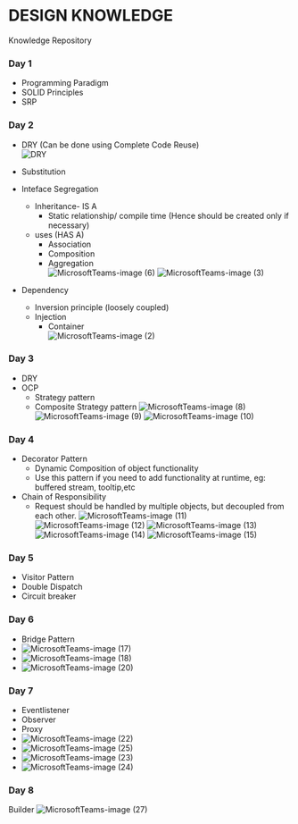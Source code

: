 
# DESIGN KNOWLEDGE
Knowledge Repository  
### Day 1  
- Programming Paradigm  
- SOLID Principles  
- SRP  

### Day 2
- DRY (Can be done using Complete Code Reuse)  
  ![DRY](https://user-images.githubusercontent.com/3330429/118754131-068c8b80-b884-11eb-8f08-ecaf245533d2.png)
- Substitution  
- Inteface Segregation
  - Inheritance- IS A  
    - Static relationship/ compile time  (Hence should be created only if necessary)
  - uses (HAS A)  
    - Association  
    - Composition  
    - Aggregation  
  ![MicrosoftTeams-image (6)](https://user-images.githubusercontent.com/3330429/118754225-350a6680-b884-11eb-9479-233eeb696389.png)
![MicrosoftTeams-image (3)](https://user-images.githubusercontent.com/3330429/118754237-3a67b100-b884-11eb-8538-bd9ce090c438.png)

- Dependency  
    - Inversion principle (loosely coupled)  
    - Injection  
      - Container  
  ![MicrosoftTeams-image (2)](https://user-images.githubusercontent.com/3330429/118754255-45224600-b884-11eb-9e21-76bc7fd11954.png)


### Day 3  
- DRY
- OCP
  - Strategy pattern
  - Composite Strategy pattern
  ![MicrosoftTeams-image (8)](https://user-images.githubusercontent.com/3330429/118917461-93038080-b94e-11eb-8ee2-f975e6668cc3.png)
![MicrosoftTeams-image (9)](https://user-images.githubusercontent.com/3330429/118917464-94cd4400-b94e-11eb-9653-71cf2dcf3479.png)
![MicrosoftTeams-image (10)](https://user-images.githubusercontent.com/3330429/118917466-972f9e00-b94e-11eb-93fd-3e027efe6e6f.png)

### Day 4
- Decorator Pattern
  - Dynamic Composition of object functionality
  - Use this pattern if you need to add functionality at runtime, eg: buffered stream, tooltip,etc
- Chain of Responsibility
  - Request should be handled by multiple objects, but decoupled from each other.
![MicrosoftTeams-image (11)](https://user-images.githubusercontent.com/3330429/119084543-9d417f80-ba1f-11eb-8ae1-32da4f63da20.png)
![MicrosoftTeams-image (12)](https://user-images.githubusercontent.com/3330429/119084548-9e72ac80-ba1f-11eb-8088-d861469e887f.png)
![MicrosoftTeams-image (13)](https://user-images.githubusercontent.com/3330429/119084553-a03c7000-ba1f-11eb-9961-5f01d9b8952d.png)
![MicrosoftTeams-image (14)](https://user-images.githubusercontent.com/3330429/119084557-a2063380-ba1f-11eb-9555-f5884d3e4e55.png)
![MicrosoftTeams-image (15)](https://user-images.githubusercontent.com/3330429/119084565-a3cff700-ba1f-11eb-9aeb-d834fb08e4b8.png)

### Day 5
- Visitor Pattern
- Double Dispatch
- Circuit breaker

### Day 6
- Bridge Pattern
- ![MicrosoftTeams-image (17)](https://user-images.githubusercontent.com/3330429/119948959-ff1d5e80-bfb6-11eb-9a45-c6351ef43030.png)
- ![MicrosoftTeams-image (18)](https://user-images.githubusercontent.com/3330429/119949142-355ade00-bfb7-11eb-87cb-a16063d7cf50.png)
- ![MicrosoftTeams-image (20)](https://user-images.githubusercontent.com/3330429/119949151-3724a180-bfb7-11eb-974b-f5f1cc287adf.png)

### Day 7
- Eventlistener
- Observer
- Proxy
- ![MicrosoftTeams-image (22)](https://user-images.githubusercontent.com/3330429/119949304-60ddc880-bfb7-11eb-9854-0016a9ab45a7.png)
- ![MicrosoftTeams-image (25)](https://user-images.githubusercontent.com/3330429/119949417-7bb03d00-bfb7-11eb-9871-6b23df7db169.png)
- ![MicrosoftTeams-image (23)](https://user-images.githubusercontent.com/3330429/119949420-7ce16a00-bfb7-11eb-94a6-bfc015475b4d.png)
- ![MicrosoftTeams-image (24)](https://user-images.githubusercontent.com/3330429/119949422-7ce16a00-bfb7-11eb-943b-a0710ca7cbfc.png)

### Day 8
Builder 
![MicrosoftTeams-image (27)](https://user-images.githubusercontent.com/3330429/119960603-c3889180-bfc2-11eb-9969-78b33d4cba12.png)




